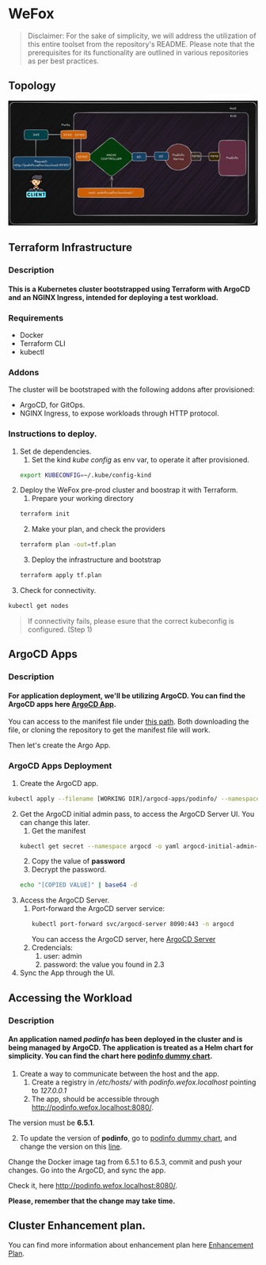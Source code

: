 # WeFox
> Disclaimer: For the sake of simplicity, we will address the utilization of this entire toolset from the repository's README. Please note that the prerequisites for its functionality are outlined in various repositories as per best practices.

## Topology

![image](./images/WeFox.png)

## Terraform Infrastructure
### Description
#### This is a Kubernetes cluster bootstrapped using Terraform with ArgoCD and an NGINX Ingress, intended for deploying a test workload.

### Requirements
- Docker
- Terraform CLI
- kubectl

### Addons
The cluster will be bootstraped with the following addons after provisioned:
- ArgoCD, for GitOps.
- NGINX Ingress, to expose workloads through HTTP protocol.

### Instructions to deploy.
1. Set de dependencies.
    1. Set the kind *kube config* as env var, to operate it after provisioned.
    ```bash
    export KUBECONFIG=~/.kube/config-kind
    ```
3. Deploy the WeFox pre-prod cluster and boostrap it with Terraform.
    1. Prepare your working directory
    ```bash
    terraform init
    ```
    2. Make your plan, and check the providers
    ```bash
    terraform plan -out=tf.plan
    ```
    3. Deploy the infrastructure and bootstrap
    ```bash
    terraform apply tf.plan
    ```
4. Check for connectivity.
```bash
kubectl get nodes
```
> If connectivity fails, please esure that the correct kubeconfig is configured. (Step 1)

## ArgoCD Apps
### Description
#### For application deployment, we'll be utilizing ArgoCD. You can find the ArgoCD apps here [ArgoCD App](https://github.com/rGarmendia/argocd-apps/tree/main).

You can access to the manifest file under [this path](https://github.com/rGarmendia/argocd-apps/tree/main/podinfo). Both downloading the file, or cloning the repository to get the manifest file will work.

Then let's create the Argo App.

### ArgoCD Apps Deployment
1. Create the ArgoCD app.
```bash
kubectl apply --filename [WORKING DIR]/argocd-apps/podinfo/ --namespace argocd
```
2. Get the ArgoCD initial admin pass, to access the ArgoCD Server UI. You can change this later.
    1. Get the manifest
    ```bash
    kubectl get secret --namespace argocd -o yaml argocd-initial-admin-secret
    ```
    2. Copy the value of **password**
    3. Decrypt the password.
    ```bash
    echo "[COPIED VALUE]" | base64 -d
    ```
3. Access the ArgoCD Server.
    1. Port-forward the ArgoCD server service:
        ```bash
        kubectl port-forward svc/argocd-server 8090:443 -n argocd
        ```
        You can access the ArgoCD server, here [ArgoCD Server](http://localhost:8090)
    2. Credencials:
        1. user: admin
        2. password: the value you found in 2.3
4. Sync the App through the UI.

## Accessing the Workload
### Description
#### An application named *podinfo* has been deployed in the cluster and is being managed by ArgoCD. The application is treated as a Helm chart for simplicity. You can find the chart here [podinfo dummy chart](https://github.com/rGarmendia/dummy-app).

1. Create a way to communicate between the host and the app.
    1. Create a registry in */etc/hosts/* with *podinfo.wefox.localhost* pointing to *127.0.0.1*
    2. The app, should be accessible through http://podinfo.wefox.localhost:8080/.

The version must be **6.5.1**.

2. To update the version of **podinfo**, go to [podinfo dummy chart](https://github.com/rGarmendia/dummy-app), and change the version on this [line](https://github.com/rGarmendia/dummy-app/blob/8b3d4076ce26e4a359d71e303e94416e6c594f3a/podinfo/podinfo-values.yaml#L6).

Change the Docker image tag from 6.5.1 to 6.5.3, commit and push your changes. Go into the ArgoCD, and sync the app.

Check it, here http://podinfo.wefox.localhost:8080/.

**Please, remember that the change may take time.**

## Cluster Enhancement plan.
You can find more information about enhancement plan here [Enhancement Plan](./docs/cluster-improvements.md).
